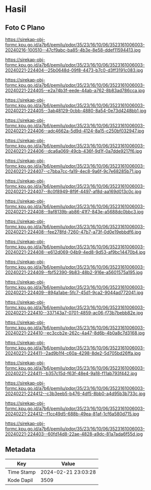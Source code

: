 # Hasil

## Foto C Plano

https://sirekap-obj-formc.kpu.go.id/a7b6/pemilu/pdpr/35/23/16/10/06/3523161006003-20240216-100510--47cf9abc-ba85-4b3e-8e58-ddef11594413.jpg

https://sirekap-obj-formc.kpu.go.id/a7b6/pemilu/pdpr/35/23/16/10/06/3523161006003-20240221-224404--25b0648d-09f8-4473-b7c0-d3ff3191c083.jpg

https://sirekap-obj-formc.kpu.go.id/a7b6/pemilu/pdpr/35/23/16/10/06/3523161006003-20240221-224405--e2a74b3f-eede-44ab-a762-8b83ad786cca.jpg

https://sirekap-obj-formc.kpu.go.id/a7b6/pemilu/pdpr/35/23/16/10/06/3523161006003-20240221-224405--3ab48129-0cbb-4880-8a54-0e73d4248bb1.jpg

https://sirekap-obj-formc.kpu.go.id/a7b6/pemilu/pdpr/35/23/16/10/06/3523161006003-20240221-224406--adc4662a-5d9d-4124-8a15-c250bf032947.jpg

https://sirekap-obj-formc.kpu.go.id/a7b6/pemilu/pdpr/35/23/16/10/06/3523161006003-20240221-224406--dca6a069-49cb-436f-9d1f-0a7dde9217f6.jpg

https://sirekap-obj-formc.kpu.go.id/a7b6/pemilu/pdpr/35/23/16/10/06/3523161006003-20240221-224407--c7bba7cc-fa19-4ec8-9a6f-9c7e68285b71.jpg

https://sirekap-obj-formc.kpu.go.id/a7b6/pemilu/pdpr/35/23/16/10/06/3523161006003-20240221-224407--8c0f8949-8f9f-4497-af8d-aa169d013c0c.jpg

https://sirekap-obj-formc.kpu.go.id/a7b6/pemilu/pdpr/35/23/16/10/06/3523161006003-20240221-224408--9af8139b-ab86-41f7-843e-a5688dc0bbc3.jpg

https://sirekap-obj-formc.kpu.go.id/a7b6/pemilu/pdpr/35/23/16/10/06/3523161006003-20240221-224408--fee278fd-7260-47b7-a73f-0d0e19ebbdf6.jpg

https://sirekap-obj-formc.kpu.go.id/a7b6/pemilu/pdpr/35/23/16/10/06/3523161006003-20240221-224408--e612d069-04b9-4ed8-9d53-af9bc14470b4.jpg

https://sirekap-obj-formc.kpu.go.id/a7b6/pemilu/pdpr/35/23/16/10/06/3523161006003-20240221-224409--fbf52390-9b83-48b2-916e-a5601575a195.jpg

https://sirekap-obj-formc.kpu.go.id/a7b6/pemilu/pdpr/35/23/16/10/06/3523161006003-20240221-224409--894a1abe-5fc7-45d1-9ca2-9044ad772041.jpg

https://sirekap-obj-formc.kpu.go.id/a7b6/pemilu/pdpr/35/23/16/10/06/3523161006003-20240221-224410--337143a7-0701-4859-ac06-f73b7bebb82e.jpg

https://sirekap-obj-formc.kpu.go.id/a7b6/pemilu/pdpr/35/23/16/10/06/3523161006003-20240221-224410--ec3ccb2e-262c-4a47-8d6b-4b0a8c7d3168.jpg

https://sirekap-obj-formc.kpu.go.id/a7b6/pemilu/pdpr/35/23/16/10/06/3523161006003-20240221-224411--2ad9b1f4-c60a-4298-8de2-5d705bd26ffa.jpg

https://sirekap-obj-formc.kpu.go.id/a7b6/pemilu/pdpr/35/23/16/10/06/3523161006003-20240221-224411--b357c15d-f63f-48e4-9a18-f11ab793f442.jpg

https://sirekap-obj-formc.kpu.go.id/a7b6/pemilu/pdpr/35/23/16/10/06/3523161006003-20240221-224412--c3b3eeb5-b476-4df5-8bb0-a4d95b3b733c.jpg

https://sirekap-obj-formc.kpu.go.id/a7b6/pemilu/pdpr/35/23/16/10/06/3523161006003-20240221-224412--f1cc49d5-688b-49ea-81af-1cf6a580d715.jpg

https://sirekap-obj-formc.kpu.go.id/a7b6/pemilu/pdpr/35/23/16/10/06/3523161006003-20240221-224403--60fd14d8-22ae-4828-a9dc-81a7ada6f55d.jpg


## Metadata

| Key        | Value               |
| ---------- | ------------------- |
| Time Stamp | 2024-02-21 23:03:28 |
| Kode Dapil | 3509                |



